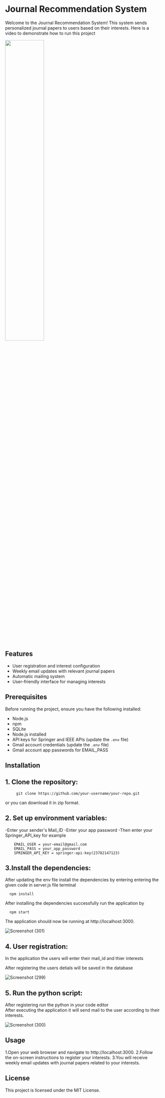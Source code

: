 # Journal Recommendation System

Welcome to the Journal Recommendation System! This system sends personalized journal papers to users based on their interests.
Here is a video to demonstrate how to run this project

[<img src="https://ibb.co/LZpYnBT" width="50%">](https://youtu.be/gYiiRj4i-j4 "Journal_ai")

## Features

- User registration and interest configuration
- Weekly email updates with relevant journal papers
- Automatic mailing system
- User-friendly interface for managing interests

## Prerequisites

Before running the project, ensure you have the following installed:

- Node.js 
- npm 
- SQLite 
- Node.js installed
- API keys for Springer and IEEE APIs (update the `.env` file)
- Gmail account credentials (update the `.env` file)
- Gmail account app passwords for EMAIL_PASS

## Installation

## 1. Clone the repository:

         git clone https://github.com/your-username/your-repo.git   

or you can download it in zip format.

## 2. Set up environment variables:
-Enter your sender's Mail_ID
-Enter your app password
-Then enter your Springer_API_key 
 for example

        EMAIL_USER = your-email@gmail.com
        EMAIL_PASS = your_app_password
        SPRINGER_API_KEY = springer-api-key(23782147123)


## 3.Install the dependencies:
After updating the env file install the dependencies by entering entering the given code in server.js file terminal

      npm install

After installing the dependencies successfully run the application by 

      npm start

The application should now be running at http://localhost:3000.

![Screenshot (301)](https://github.com/naveenrk7/journal_automation/assets/94048894/89aad617-1731-4c5f-98b4-166781f0cf51)




## 4. User registration:
In the application the users will enter their mail_id and thier interests
        
After registering the users detials will be saved in the database

![Screenshot (299)](https://github.com/naveenrk7/journal_automation/assets/94048894/fd51454e-d168-4f9e-ab7b-8d085c11cf61)


## 5. Run the python script:

After registering run the python in your code editor         
After executing the application it will send mail to the user according to their interests.

![Screenshot (300)](https://github.com/naveenrk7/journal_automation/assets/94048894/29084605-846a-4c32-9b58-73bbe4e5dcb9)

 

## Usage
1.Open your web browser and navigate to http://localhost:3000.
2.Follow the on-screen instructions to register your interests.
3.You will receive weekly email updates with journal papers related to your interests.

## License
This project is licensed under the MIT License.
